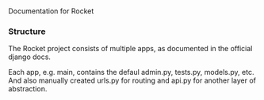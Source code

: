 ###

Documentation for Rocket

###

### Structure ###

The Rocket project consists of multiple apps, as documented in the official 
django docs.

Each app, e.g. main, contains the defaul admin.py, tests.py, models.py, etc. And
also manually created urls.py for routing and api.py for another layer of abstraction.